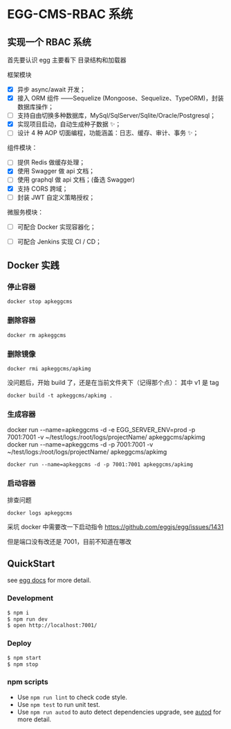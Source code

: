# EGG-CMS-RBAC 系统

## 实现一个 RBAC 系统

首先要认识 egg 主要看下 目录结构和加载器

框架模块

- [x] 异步 async/await 开发；
- [x] 接入 ORM 组件 ——Sequelize (Mongoose、Sequelize、TypeORM)，封装数据库操作；
- [ ] 支持自由切换多种数据库，MySql/SqlServer/Sqlite/Oracle/Postgresql；
- [x] 实现项目启动，自动生成种子数据 ✨；
- [ ] 设计 4 种 AOP 切面编程，功能涵盖：日志、缓存、审计、事务 ✨；

组件模块：

- [ ] 提供 Redis 做缓存处理；
- [x] 使用 Swagger 做 api 文档；
- [ ] 使用 graphql 做 api 文档；(备选 Swagger)
- [x] 支持 CORS 跨域；
- [ ] 封装 JWT 自定义策略授权；

微服务模块：

- [ ] 可配合 Docker 实现容器化；

- [ ] 可配合 Jenkins 实现 CI / CD；

## Docker 实践

### 停止容器

```
docker stop apkeggcms
```

### 删除容器

```
docker rm apkeggcms
```

### 删除镜像

```
docker rmi apkeggcms/apkimg
```

没问题后，开始 build 了，还是在当前文件夹下（记得那个点）：
其中 v1 是 tag

```
docker build -t apkeggcms/apkimg .
```

### 生成容器

docker run --name=apkeggcms -d -e EGG_SERVER_ENV=prod -p 7001:7001 -v ~/test/logs:/root/logs/projectName/ apkeggcms/apkimg
docker run --name=apkeggcms -d -p 7001:7001 -v ~/test/logs:/root/logs/projectName/ apkeggcms/apkimg

```
docker run --name=apkeggcms -d -p 7001:7001 apkeggcms/apkimg
```

### 启动容器

排查问题

```
docker logs apkeggcms
```

采坑 docker 中需要改一下启动指令
https://github.com/eggjs/egg/issues/1431

但是端口没有改还是 7001，目前不知道在哪改

## QuickStart

<!-- add docs here for user -->

see [egg docs][egg] for more detail.

### Development

```bash
$ npm i
$ npm run dev
$ open http://localhost:7001/
```

### Deploy

```bash
$ npm start
$ npm stop
```

### npm scripts

- Use `npm run lint` to check code style.
- Use `npm test` to run unit test.
- Use `npm run autod` to auto detect dependencies upgrade, see [autod](https://www.npmjs.com/package/autod) for more detail.

[egg]: https://eggjs.org
